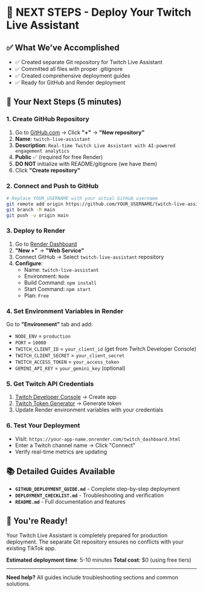 # 🚀 **NEXT STEPS - Deploy Your Twitch Live Assistant**

## ✅ **What We've Accomplished**
- ✅ Created separate Git repository for Twitch Live Assistant
- ✅ Committed all files with proper .gitignore
- ✅ Created comprehensive deployment guides
- ✅ Ready for GitHub and Render deployment

## 🎯 **Your Next Steps (5 minutes)**

### **1. Create GitHub Repository**
1. Go to [GitHub.com](https://github.com) → Click **"+"** → **"New repository"**
2. **Name**: `twitch-live-assistant`
3. **Description**: `Real-time Twitch Live Assistant with AI-powered engagement analytics`
4. **Public** ✅ (required for free Render)
5. **DO NOT** initialize with README/gitignore (we have them)
6. Click **"Create repository"**

### **2. Connect and Push to GitHub**
```bash
# Replace YOUR_USERNAME with your actual GitHub username
git remote add origin https://github.com/YOUR_USERNAME/twitch-live-assistant.git
git branch -M main
git push -u origin main
```

### **3. Deploy to Render**
1. Go to [Render Dashboard](https://dashboard.render.com)
2. **"New +"** → **"Web Service"**
3. Connect GitHub → Select `twitch-live-assistant` repository
4. **Configure**:
   - Name: `twitch-live-assistant`
   - Environment: `Node`
   - Build Command: `npm install`
   - Start Command: `npm start`
   - Plan: `Free`

### **4. Set Environment Variables in Render**
Go to **"Environment"** tab and add:
- `NODE_ENV` = `production`
- `PORT` = `10000`
- `TWITCH_CLIENT_ID` = `your_client_id` (get from Twitch Developer Console)
- `TWITCH_CLIENT_SECRET` = `your_client_secret`
- `TWITCH_ACCESS_TOKEN` = `your_access_token`
- `GEMINI_API_KEY` = `your_gemini_key` (optional)

### **5. Get Twitch API Credentials**
1. [Twitch Developer Console](https://dev.twitch.tv/console/apps) → Create app
2. [Twitch Token Generator](https://twitchtokengenerator.com/) → Generate token
3. Update Render environment variables with your credentials

### **6. Test Your Deployment**
- Visit: `https://your-app-name.onrender.com/twitch_dashboard.html`
- Enter a Twitch channel name → Click "Connect"
- Verify real-time metrics are updating

## 📚 **Detailed Guides Available**
- **`GITHUB_DEPLOYMENT_GUIDE.md`** - Complete step-by-step deployment
- **`DEPLOYMENT_CHECKLIST.md`** - Troubleshooting and verification
- **`README.md`** - Full documentation and features

## 🎉 **You're Ready!**
Your Twitch Live Assistant is completely prepared for production deployment. The separate Git repository ensures no conflicts with your existing TikTok app.

**Estimated deployment time**: 5-10 minutes
**Total cost**: $0 (using free tiers)

---

**Need help?** All guides include troubleshooting sections and common solutions.
